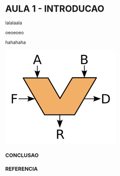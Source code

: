 # AULA 1 - INTRODUCAO



lalalaala

oeoeoeo

hahahaha



![ALU_symbol](imgs/ALU_symbol.svg)

### CONCLUSAO



### REFERENCIA
